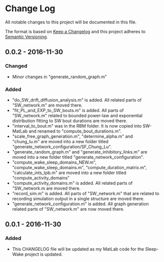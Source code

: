 # Change Log
All notable changes to this project will be documented in this file.

The format is based on [Keep a Changelog](http://keepachangelog.com/) 
and this project adheres to [Semantic Versioning](http://semver.org/).

## 0.0.2 - 2016-11-30
### Changed
- Minor changes in "generate_random_graph.m"
### Added
- "do_SW_drift_diffusion_analysis.m" is added. All related parts of "SW_network.m" are moved there.
- "fit_PL_and_EXP_to_SW_bouts.m" is added. All parts of "SW_network.m" related to bounded power-law and exponential distribution fitting to SW bout durations are moved there. 
- "interval_to_bout.m" was in the RBM folder. It is now copied into SW-MatLab and renamed to "compute_bout_durations.m".
- "scale_free_graph_generation.m", "determine_alpha.m" and "chung_lu.m" are moved into a new folder titled "generate_network_configuration/SF_Chung_Lu".
- "generate_random_graph.m" and "generate_inhibitory_links.m" are moved into a new folder titled "generate_network_configuration".
- "compute_wake_sleep_domains_NEW.m", "compute_wake_sleep_domains.m", "compute_duration_matrix.m", "calculate_ints_tpb.m" are moved into a new folder titled "compute_activity_domains"
- "compute_activity_domains.m" is added. All related parts of "SW_network.m are moved there.
- "record_sim.m" is added. All parts of "SW_network.m" that are related to recording simulation output in a single structure are moved there.
- "generate_network_configuration.m" is added. All graph generation related parts of "SW_network.m" are now moved there.

## 0.0.1 - 2016-11-30
### Added
- This CHANGELOG file will be updated as my MatLab code for the Sleep-Wake project is updated.

